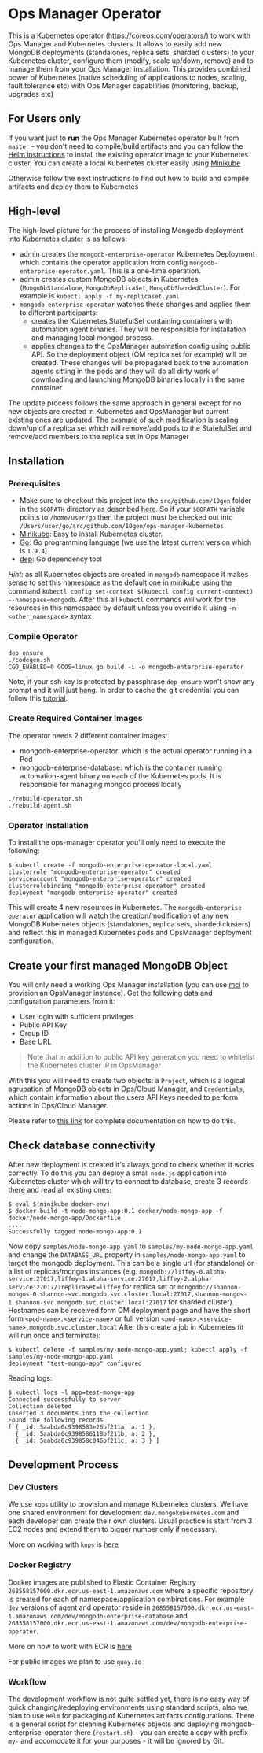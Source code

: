 # Ops Manager Operator #

This is a Kubernetes operator (https://coreos.com/operators/) to work
with Ops Manager and Kubernetes clusters. It allows to easily add new
MongoDB deployments (standalones, replica sets, sharded clusters) to your Kubernetes cluster, configure them (modify, scale up/down, remove) and to manage them from your
Ops Manager installation. This provides combined power of Kubernetes (native scheduling of applications to nodes, scaling, fault tolerance etc) with Ops Manager capabilities (monitoring, backup, upgrades etc)

## For Users only
If you want just to **run** the Ops Manager Kubernetes operator built from `master` - you don't need to compile/build artifacts and you can follow the [Helm instructions](/docs/helm.md) to install the existing operator image to your Kubernetes cluster.
You can create a local Kubernetes cluster easily using [Minikube](https://kubernetes.io/docs/getting-started-guides/minikube/)

Otherwise follow the next instructions to find out how to build and compile artifacts and deploy them to Kubernetes

## High-level

The high-level picture for the process of installing Mongodb deployment into Kubernetes cluster is as follows:
* admin creates the `mongodb-enterprise-operator` Kubernetes Deployment which contains the operator application from config `mongodb-enterprise-operator.yaml`. This is a one-time operation.
* admin creates custom MongoDB objects in Kubernetes (`MongoDbStandalone`, `MongoDbReplicaSet`, `MongoDbShardedCluster`). For example is `kubectl apply -f my-replicaset.yaml`
* `mongodb-enterprise-operator` watches these changes and applies them to different participants:
  * creates the Kubernetes StatefulSet containing containers with automation agent binaries. They will be responsible for installation and managing local mongod process.
  * applies changes to the OpsManager automation config using public API. So the deployment object (OM replica set for example) will be created. These changes will be propagated back to the automation agents sitting in the pods and they will do all dirty work of downloading and launching MongoDB binaries locally in the same container

The update process follows the same approach in general except for no new objects are created in Kubernetes and OpsManager but current existing ones are updated. The example of such modification is scaling down/up of a replica set which will remove/add pods to the StatefulSet and remove/add members to the replica set in Ops Manager


## Installation ##
### Prerequisites

* Make sure to checkout this project into the `src/github.com/10gen` folder in the `$GOPATH` directory as described [here](https://golang.org/doc/code.html). So if your `$GOPATH` variable points to `/home/user/go` then the project must be checked out into `/Users/user/go/src/github.com/10gen/ops-manager-kubernetes`
* [Minikube](https://kubernetes.io/docs/getting-started-guides/minikube/): Easy to install Kubernetes cluster.
* [Go](https://golang.org/doc/install): Go programming language (we use the latest current version which is `1.9.4`)
* [dep](https://github.com/golang/dep): Go dependency tool

*Hint:* as all Kubernetes objects are created in `mongodb` namespace it makes sense to set this namespace as the default one
in minikube using the command `kubectl config set-context $(kubectl config current-context) --namespace=mongodb`. After
this all `kubectl` commands will work for the resources in this namespace by default unless you override it using `-n <other_namespace>` syntax
### Compile Operator ###

```
dep ensure
./codegen.sh
CGO_ENABLED=0 GOOS=linux go build -i -o mongodb-enterprise-operator
```

Note, if your ssh key is protected by passphrase `dep ensure` won't show any prompt and it will just [hang](https://github.com/golang/dep/issues/1726). In order to cache the git credential you can follow this [tutorial](https://help.github.com/articles/generating-a-new-ssh-key-and-adding-it-to-the-ssh-agent/#adding-your-ssh-key-to-the-ssh-agent).

### Create Required Container Images ###

The operator needs 2 different container images:

* mongodb-enterprise-operator: which is the actual operator running in a Pod
* mongodb-enterprise-database: which is the container running automation-agent binary on each of the Kubernetes pods. It is responsible for managing mongod process locally


```
./rebuild-operator.sh
./rebuild-agent.sh

```

### Operator Installation ###

To install the ops-manager operator you'll only need to execute the
following:

    $ kubectl create -f mongodb-enterprise-operator-local.yaml
    clusterrole "mongodb-enterprise-operator" created
    serviceaccount "mongodb-enterprise-operator" created
    clusterrolebinding "mongodb-enterprise-operator" created
    deployment "mongodb-enterprise-operator" created

This will create 4 new resources in Kubernetes. The `mongodb-enterprise-operator` application will watch the creation/modification of any new MongoDB Kubernetes objects (standalones, replica sets, sharded clusters) and reflect this in managed Kubernetes pods and OpsManager deployment configuration.

## Create your first managed MongoDB Object ##

You will only need a working Ops Manager installation (you can use [mci](https://mci.mms-build.10gen.cc) to provision an OpsManager instance). Get the following data and configuration
parameters from it:

* User login with sufficient privileges
* Public API Key
* Group ID
* Base URL

> Note that in addition to public API key generation you need to whitelist the Kubernetes cluster IP in OpsManager

With this you will need to create two objects: a `Project`, which is a logical
agrupation of MongoDB objects in Ops/Cloud Manager, and `Credentials`,
which contain information about the users API Keys needed to perform
actions in Ops/Cloud Manager.

Please refer to [this link](docs/using-credentials.md) for complete
documentation on how to do this.

## Check database connectivity

After new deployment is created it's always good to check whether it works correctly. To do this you can deploy a small
`node.js` application into Kubernetes cluster which will try to connect to database, create 3 records there and read all existing ones:

    $ eval $(minikube docker-env)
    $ docker build -t node-mongo-app:0.1 docker/node-mongo-app -f docker/node-mongo-app/Dockerfile
    ....
    Successfully tagged node-mongo-app:0.1

Now copy `samples/node-mongo-app.yaml` to `samples/my-node-mongo-app.yaml` and change the `DATABASE_URL` property in
`samples/node-mongo-app.yaml` to target the mongodb deployment.
This can be a single url (for standalone) or a list of replicas/mongos instances (e.g.
`mongodb://liffey-0.alpha-service:27017,liffey-1.alpha-service:27017,liffey-2.alpha-service:27017/?replicaSet=liffey` for replica set or
 `mongodb://shannon-mongos-0.shannon-svc.mongodb.svc.cluster.local:27017,shannon-mongos-1.shannon-svc.mongodb.svc.cluster.local:27017`
 for sharded cluster).
Hostnames can be received form OM deployment page and have the short form `<pod-name>.<service-name>` or full version
`<pod-name>.<service-name>.mongodb.svc.cluster.local`
After this create a job in Kubernetes (it will run once and terminate):

    $ kubectl delete -f samples/my-node-mongo-app.yaml; kubectl apply -f samples/my-node-mongo-app.yaml
    deployment "test-mongo-app" configured

Reading logs:

    $ kubectl logs -l app=test-mongo-app
    Connected successfully to server
    Collection deleted
    Inserted 3 documents into the collection
    Found the following records
    [ { _id: 5aabda6c9398583e26bf211a, a: 1 },
      { _id: 5aabda6c9398586118bf211b, a: 2 },
      { _id: 5aabda6c939858c046bf211c, a: 3 } ]

## Development Process
### Dev Clusters
We use `kops` utility to provision and manage Kubernetes clusters. We have one shared environment for development `dev.mongokubernetes.com` and each developer can create their own clusters. Usual practice is start from 3 EC2 nodes and extend them to bigger number only if necessary.

More on working with `kops` is [here](docs/aws_kops.md)

### Docker Registry
Docker images are published to Elastic Container Registry `268558157000.dkr.ecr.us-east-1.amazonaws.com` where a specific repository is created for each of namespace/application combinations. For example `dev` versions of agent and operator reside in `268558157000.dkr.ecr.us-east-1.amazonaws.com/dev/mongodb-enterprise-database` and `268558157000.dkr.ecr.us-east-1.amazonaws.com/dev/mongodb-enterprise-operator`.

More on how to work with ECR is [here](docs/aws_docker_registry.md)

For public images we plan to use `quay.io`

### Workflow
The development workflow is not quite settled yet, there is no easy way of quick changing/redeploying environments using standard scripts, also we plan to use `Helm` for packaging of Kubernetes artifacts configurations. There is a general script for cleaning Kubernetes objects and deploying mongodb-enterprise-operator there (`restart.sh`) - you can create a copy with prefix `my-` and accomodate it for your purposes - it will be ignored by Git.
